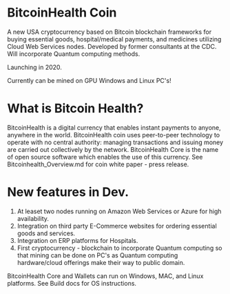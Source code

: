 # BitcoinHealth Coin
A new USA cryptocurrency based on Bitcoin blockchain frameworks for buying essential goods, hospital/medical payments, and medicines utilizing Cloud Web Services nodes.  Developed by former consultants at the CDC. Will incorporate Quantum computing methods.

Launching in 2020.

Currently can be mined on GPU Windows and Linux PC's!

# What is Bitcoin Health?

BitcoinHealth is a digital currency that enables instant payments to anyone, anywhere in the world. BitcoinHealth coin uses peer-to-peer technology to operate with no central authority: managing transactions and issuing money are carried out collectively by the network. BitcoinHealth Core is the name of open source software which enables the use of this currency.
See Bitcoinhealth_Overview.md for coin white paper - press release.



# New features in Dev.

1.  At leaset two nodes running on Amazon Web Services or Azure for high availability.
2.  Integration on third party E-Commerce websites for ordering essential goods and services. 
3.  Integration on ERP platforms for Hospitals.
4.  First cryptocurrency - blockchain to incorporate Quantum computing so that mining can be done on PC's as Quantum computing hardware/cloud offerings make their way to public domain.

BitcoinHealth Core and Wallets can run on Windows, MAC, and Linux platforms. See Build docs for OS instructions.

